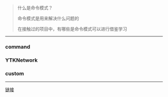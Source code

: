 > 什么是命令模式？
>
> 命令模式是用来解决什么问题的
>
> 在接触过的项目中，有哪些是命令模式可以进行借鉴学习

---

### command



### YTKNetwork



### custom



-----

[链接](url)